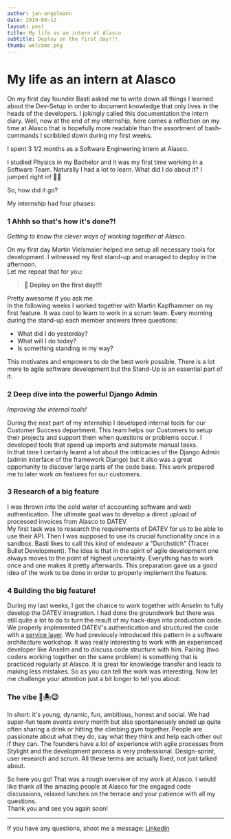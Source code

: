 ```yaml
---
author: jan-engelmann
date: 2019-09-12
layout: post
title: My life as an intern at Alasco
subtitle: Deploy on the first day!!!
thumb: welcome.png
---
```


#  My life as an intern at Alasco
On my first day founder Basti asked me to write down all things I learned about the Dev-Setup in order to document knowledge that only lives in the heads of the developers.
I jokingly called this documentation the intern diary. Well, now at the end of my internship, here comes a reflection on my time at Alasco that is hopefully more readable than the assortment of bash-commands I scribbled down during my first weeks.

I spent 3 1/2 months as a Software Engineering intern at Alasco.

I studied Physics in my Bachelor and it was my first time working in a Software Team.
Naturally I had a lot to learn. What did I do about it?
I jumped right in! 🤸🏼‍


So, how did it go?

My internship had four phases:
### 1 Ahhh so that's how it's done?!
*Getting to know the clever ways of working together at Alasco.*

On my first day Martin Vielsmaier helped me setup all necessary tools for development. I witnessed my first stand-up and managed to deploy in the afternoon.<br>
Let me repeat that for you:

> **🚀 Deploy on the first day!!!**

Pretty awesome if you ask me.<br>
In the following weeks I worked together with Martin Kapfhammer on my first feature. It was cool to learn to work in a scrum team. Every morning during the stand-up each member answers three questions:
- What did I do yesterday?
- What will I do today?
- Is something standing in my way?

This motivates and empowers to do the best work possible. There is a lot more to agile software development but the Stand-Up is an essential part of it.
### 2 Deep dive into the powerful Django Admin
*Improving the internal tools!*

During the next part of my internship I developed internal tools for our Customer Success department. This team helps our Customers to setup their projects and support them when questions or problems occur. I developed tools that speed up imports and automate manual tasks.<br/>
In that time I certainly learnt a lot about the intricacies of the Django Admin (admin interface of the framework Django) but it also was a great opportunity to discover large parts of the code base. This work prepared me to later work on features for our customers.

### 3 Research of a big feature
I was thrown into the cold water of accounting software and web authentication. The ultimate goal was to develop a direct upload of processed invoices from Alasco to DATEV.<br/>
My first task was to research the requirements of DATEV for us to be able to use their API. Then I was supposed to use its crucial functionality once in a sandbox. Basti likes to call this kind of endeavor a "Durchstich" (Tracer Bullet Development). The idea is that in the spirit of agile development one always moves to the point of highest uncertainty. Everything has to work once and one makes it pretty afterwards. This preparation gave us a good idea of the work to be done in order to properly implement the feature.

### 4 Building the big feature!
During my last weeks, I got the chance to work together with Anselm to fully develop the DATEV integration. I had done the groundwork but there was still quite a lot to do to turn the result of my hack-days into production code.
We properly implemented DATEV's authentication and structured the code with a [service layer](https://martinfowler.com/eaaCatalog/serviceLayer.html). We had previously introduced this pattern in a software architecture workshop.
It was really interesting to work with an experienced developer like Anselm and to discuss code structure with him. Pairing (two coders working together on the same problem) is something that is practiced regularly at Alasco. It is great for knowledge transfer and leads to making less mistakes.
So as you can tell the work was interesting. Now let me challenge your attention just a bit longer to tell you about:
### The vibe 💪🏝😉
In short: it's young, dynamic, fun, ambitious, honest and social. We had super-fun team events every month but also spontaneously ended up quite often sharing a drink or hitting the climbing gym together. People are passionate about what they do, say what they think and help each other out if they can. The founders have a lot of experience with agile processes from Stylight and the development process is very professional. Design-sprint, user research and scrum. All these terms are actually lived, not just talked about.

So here you go! That was a rough overview of my work at Alasco. I would like thank all the amazing people at Alasco for the engaged code discussions, relaxed lunches on the terrace and your patience with all my questions.<br/>
Thank you and see you again soon!

-------------------
If you have any questions, shoot me a message: [LinkedIn](https://www.linkedin.com/in/jan-paul-engelmann/)
